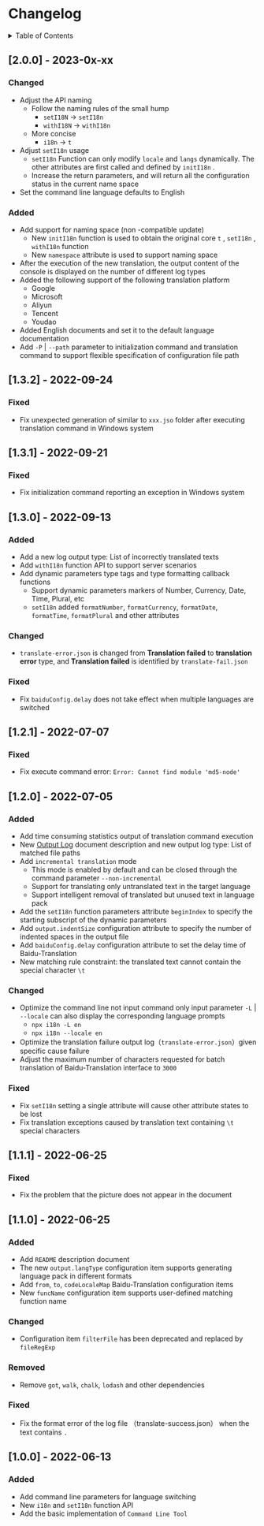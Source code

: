 
# Changelog

<details >
  <summary>Table of Contents</summary>

  &emsp;&emsp;[[2.0.0] - 2023-0x-xx](#200---2023-0x-xx)<br/>
  &emsp;&emsp;&emsp;&emsp;[Changed](#changed)<br/>
  &emsp;&emsp;&emsp;&emsp;[Added](#added)<br/>
  &emsp;&emsp;[[1.3.2] - 2022-09-24](#132---2022-09-24)<br/>
  &emsp;&emsp;&emsp;&emsp;[Fixed](#fixed)<br/>
  &emsp;&emsp;[[1.3.1] - 2022-09-21](#131---2022-09-21)<br/>
  &emsp;&emsp;&emsp;&emsp;[Fixed](#fixed)<br/>
  &emsp;&emsp;[[1.3.0] - 2022-09-13](#130---2022-09-13)<br/>
  &emsp;&emsp;&emsp;&emsp;[Added](#added)<br/>
  &emsp;&emsp;&emsp;&emsp;[Changed](#changed)<br/>
  &emsp;&emsp;&emsp;&emsp;[Fixed](#fixed)<br/>
  &emsp;&emsp;[[1.2.1] - 2022-07-07](#121---2022-07-07)<br/>
  &emsp;&emsp;&emsp;&emsp;[Fixed](#fixed)<br/>
  &emsp;&emsp;[[1.2.0] - 2022-07-05](#120---2022-07-05)<br/>
  &emsp;&emsp;&emsp;&emsp;[Added](#added)<br/>
  &emsp;&emsp;&emsp;&emsp;[Changed](#changed)<br/>
  &emsp;&emsp;&emsp;&emsp;[Fixed](#fixed)<br/>
  &emsp;&emsp;[[1.1.1] - 2022-06-25](#111---2022-06-25)<br/>
  &emsp;&emsp;&emsp;&emsp;[Fixed](#fixed)<br/>
  &emsp;&emsp;[[1.1.0] - 2022-06-25](#110---2022-06-25)<br/>
  &emsp;&emsp;&emsp;&emsp;[Added](#added)<br/>
  &emsp;&emsp;&emsp;&emsp;[Changed](#changed)<br/>
  &emsp;&emsp;&emsp;&emsp;[Removed](#removed)<br/>
  &emsp;&emsp;&emsp;&emsp;[Fixed](#fixed)<br/>
  &emsp;&emsp;[[1.0.0] - 2022-06-13](#100---2022-06-13)<br/>
  &emsp;&emsp;&emsp;&emsp;[Added](#added)<br/>

</details>

## [2.0.0] - 2023-0x-xx

### Changed

* Adjust the API naming
   * Follow the naming rules of the small hump
      * `setI18N` → `setI18n`
      * `withI18N` → `withI18n`
   * More concise
      * `i18n` → `t`
* Adjust  `setI18n`  usage
   *  `setI18n`  Function can only modify  `locale`  and  `langs`  dynamically. The other attributes are first called and defined by  `initI18n` .
   * Increase the return parameters, and will return all the configuration status in the current name space
* Set the command line language defaults to English


### Added

* Add support for naming space (non -compatible update)
   * New  `initI18n`  function is used to obtain the original core  `t` ,  `setI18n` ,  `withI18n`  function
   * New  `namespace`  attribute is used to support naming space
* After the execution of the new translation, the output content of the console is displayed on the number of different log types
* Added the following support of the following translation platform
   * Google
   * Microsoft
   * Aliyun
   * Tencent
   * Youdao
* Added English documents and set it to the default language documentation
* Add  `-P` | `--path`  parameter to initialization command and translation command to support flexible specification of configuration file path


## [1.3.2] - 2022-09-24

### Fixed

* Fix unexpected generation of similar to  `xxx.jso`  folder after executing translation command in Windows system


## [1.3.1] - 2022-09-21

### Fixed

* Fix initialization command reporting an exception in Windows system


## [1.3.0] - 2022-09-13

### Added

* Add a new log output type: List of incorrectly translated texts
* Add  `withI18n`  function API to support server scenarios
* Add dynamic parameters type tags and type formatting callback functions
   * Support dynamic parameters markers of Number, Currency, Date, Time, Plural, etc
   * `setI18n`  added  `formatNumber`, `formatCurrency`, `formatDate`, `formatTime`, `formatPlural`  and other attributes


### Changed

* `translate-error.json`  is changed from **Translation failed** to **translation error** type, and **Translation failed** is identified by  `translate-fail.json` 


### Fixed

* Fix  `baiduConfig.delay`  does not take effect when multiple languages are switched


## [1.2.1] - 2022-07-07

### Fixed

* Fix execute command error: `Error: Cannot find module 'md5-node'`


## [1.2.0] - 2022-07-05

### Added

* Add time consuming statistics output of translation command execution
* New [Output Log](#output-log) document description and new output log type: List of matched file paths
* Add  `incremental translation`  mode
   * This mode is enabled by default and can be closed through the command parameter  `--non-incremental` 
   * Support for translating only untranslated text in the target language
   * Support intelligent removal of translated but unused text in language pack
* Add the  `setI18n`  function parameters attribute  `beginIndex` to specify the starting subscript of the dynamic parameters
* Add  `output.indentSize`  configuration attribute to specify the number of indented spaces in the output file
* Add  `baiduConfig.delay`  configuration attribute to set the delay time of Baidu-Translation
* New matching rule constraint: the translated text cannot contain the special character  `\t`


### Changed

* Optimize the command line not input command only input parameter  `-L` | `--locale`  can also display the corresponding language prompts
   * `npx i18n -L en`
   * `npx i18n --locale en`
* Optimize the translation failure output log（`translate-error.json`）given specific cause failure
* Adjust the maximum number of characters requested for batch translation of Baidu-Translation interface to  `3000`


### Fixed

* Fix  `setI18n`  setting a single attribute will cause other attribute states to be lost
* Fix translation exceptions caused by translation text containing  `\t`  special characters


## [1.1.1] - 2022-06-25

### Fixed

* Fix the problem that the picture does not appear in the document


## [1.1.0] - 2022-06-25

### Added

* Add  `README`  description document
* The new  `output.langType`  configuration item supports generating language pack in different formats
* Add  `from`, `to`, `codeLocaleMap`  Baidu-Translation configuration items
* New  `funcName`  configuration item supports user-defined matching function name


### Changed

* Configuration item  `filterFile`  has been deprecated and replaced by  `fileRegExp` 


### Removed

* Remove  `got`, `walk`, `chalk`, `lodash`  and other dependencies


### Fixed

* Fix the format error of the log file （translate-success.json） when the text contains  `.` 


## [1.0.0] - 2022-06-13

### Added

* Add command line parameters for language switching
* New  `i18n`  and  `setI18n`  function API
* Add the basic implementation of  `Command Line Tool` 


